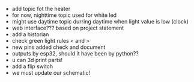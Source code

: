 * add topic fot the heater
* for now, nighttime topic used for white led
* might use daytime topic durring daytime when light value is low (clock)
* web interface??? based on project statement
* add a historian
* check green light rules < and >
* new pins added check and document
* outputs by esp32, should it have been by python??
* u can 3d print parts!
* add a flip switch
* we must update our schematic!
